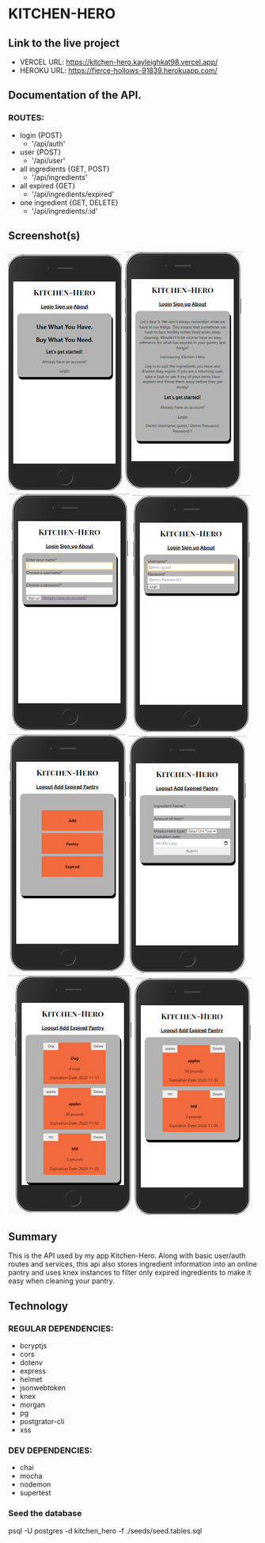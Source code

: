 
# KITCHEN-HERO
## Link to the live project
* VERCEL URL:    https://kitchen-hero.kayleighkat98.vercel.app/
* HEROKU URL:    https://fierce-hollows-91839.herokuapp.com/ 
## Documentation of the API.
### ROUTES:
* login {POST}
    * '/api/auth'
* user {POST}
    * '/api/user'
* all ingredients {GET, POST}
    * '/api/ingredients'
* all expired {GET} 
    * '/api/ingredients/expired'
* one ingredient {GET, DELETE}
    * '/api/ingredients/:id'
## Screenshot(s)
![home](images/screenshots/home.png)
![about](images/screenshots/about.png)
![register](images/screenshots/register.png)
![login](images/screenshots/login.png)
![kitchen](images/screenshots/kitchen.png)
![new](images/screenshots/new.png)
![pantry](images/screenshots/pantry.png)
![expired](images/screenshots/expired.png)
## Summary
This is the API used by my app Kitchen-Hero. Along with basic user/auth routes and services, this api also stores ingredient information into an online pantry and uses knex instances to filter only expired ingredients to make it easy when cleaning your pantry.
## Technology
### REGULAR DEPENDENCIES:
* bcryptjs
* cors
* dotenv
* express
* helmet
* jsonwebtoken
* knex
* morgan
* pg
* postgrator-cli
* xss
### DEV DEPENDENCIES:
* chai
* mocha
* nodemon
* supertest
### Seed the database

psql -U postgres -d kitchen_hero -f ./seeds/seed.tables.sql




